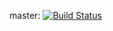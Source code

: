 master: [![Build Status](https://app.travis-ci.com/ivarfan/nyu6063hw.svg?token=QbbqkRqCsU3s7JeGGtio&branch=master)](https://app.travis-ci.com/ivarfan/nyu6063hw)

